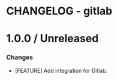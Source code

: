 # CHANGELOG - gitlab

1.0.0 / Unreleased
==================

### Changes

* [FEATURE] Add integration for Gitlab.
